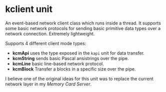 # kclient unit

An event-based network client class which runs inside a thread.  It supports some basic network protocols for sending basic primitive data types over a network connection.  Extremely lightweight.

Supports 4 different client mode types:

  * **kcmApi** uses the type exposed in the `kapi` unit for data transfer.
  * **kcmString** sends basic Pascal ansistrings over the pipe.
  * **kcmLine** basic line-based network protocol.
  * **kcmBlock** Transfer a blocks in a specific size over the pipe.

I believe one of the original ideas for this unit was to replace the current network layer in my *Memory Card Server*.
